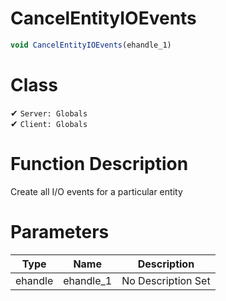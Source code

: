 # CancelEntityIOEvents
```js
void CancelEntityIOEvents(ehandle_1)
```
# Class
✔ `Server: Globals`  
✔ `Client: Globals`  

# Function Description
Create all I/O events for a particular entity
# Parameters
Type|Name|Description
--|--|--
ehandle|ehandle_1|No Description Set

